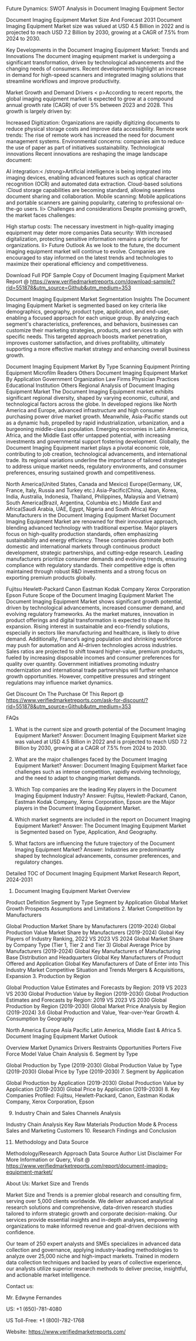 Future Dynamics: SWOT Analysis in Document Imaging Equipment Sector


Document Imaging Equipment Market Size And Forecast 2031
Document Imaging Equipment Market size was valued at USD 4.5 Billion in 2022 and is projected to reach USD 7.2 Billion by 2030, growing at a CAGR of 7.5% from 2024 to 2030.

Key Developments in the Document Imaging Equipment Market: Trends and Innovations
The document imaging equipment market is undergoing a significant transformation, driven by technological advancements and the changing needs of consumers. Recent developments highlight an increase in demand for high-speed scanners and integrated imaging solutions that streamline workflows and improve productivity.

Market Growth and Demand Drivers
< p>According to recent reports, the global imaging equipment market is expected to grow at a compound annual growth rate (CAGR) of over 5% between 2023 and 2028. This growth is largely driven by:

Increased Digitization: Organizations are rapidly digitizing documents to reduce physical storage costs and improve data accessibility.
Remote work trends: The rise of remote work has increased the need for document management systems.
Environmental concerns: companies aim to reduce the use of paper as part of initiatives sustainability.
Technological innovations
Recent innovations are reshaping the image landscape document:

AI integration:< /strong>Artificial intelligence is being integrated into imaging devices, enabling advanced features such as optical character recognition (OCR) and automated data extraction.
Cloud-based solutions :Cloud storage capabilities are becoming standard, allowing seamless document sharing and collaboration.
Mobile scanning: Mobile applications and portable scanners are gaining popularity, catering to professional on-the-go users.
li>
Challenges and considerations
Despite promising growth, the market faces challenges:

High startup costs: The necessary investment in high-quality imaging equipment may deter more companies
Data security: With increased digitalization, protecting sensitive information remains a priority for organizations. li>
Future Outlook
As we look to the future, the document imaging equipment market will continue to evolve. Companies are encouraged to stay informed on the latest trends and technologies to maximize their operational efficiency and competitiveness.

Download Full PDF Sample Copy of Document Imaging Equipment Market Report @ https://www.verifiedmarketreports.com/download-sample/?rid=551878&utm_source=Github&utm_medium=353

Document Imaging Equipment Market Segmentation Insights
The Document Imaging Equipment Market is segmented based on key criteria like demographics, geography, product type, application, and end-user, enabling a focused approach for each unique group. By analyzing each segment's characteristics, preferences, and behaviors, businesses can customize their marketing strategies, products, and services to align with specific needs. This targeted approach boosts market penetration, improves customer satisfaction, and drives profitability, ultimately supporting a more effective market strategy and enhancing overall business growth.

Document Imaging Equipment Market By Type
Scanning Equipment
Printing Equipment
Microfilm Readers
Others
Document Imaging Equipment Market By Application
Government Organization
Law Firms
Physician Practices
Educational Institution
Others
Regional Analysis of Document Imaging Equipment Market
The Document Imaging Equipment market exhibits significant regional diversity, shaped by varying economic, cultural, and technological factors across the globe. In developed regions like North America and Europe, advanced infrastructure and high consumer purchasing power drive market growth. Meanwhile, Asia-Pacific stands out as a dynamic hub, propelled by rapid industrialization, urbanization, and a burgeoning middle-class population. Emerging economies in Latin America, Africa, and the Middle East offer untapped potential, with increasing investments and governmental support fostering development. Globally, the Document Imaging Equipment market plays a pivotal economic role, contributing to job creation, technological advancements, and international trade. Its regional variations underline the importance of tailored strategies to address unique market needs, regulatory environments, and consumer preferences, ensuring sustained growth and competitiveness.

North America(United States, Canada and Mexico)
Europe(Germany, UK, France, Italy, Russia and Turkey etc.)
Asia-Pacific(China, Japan, Korea, India, Australia, Indonesia, Thailand, Philippines, Malaysia and Vietnam)
South America(Brazil, Argentina, Columbia etc.)
Middle East and Africa(Saudi Arabia, UAE, Egypt, Nigeria and South Africa)
Key Manufacturers in the Document Imaging Equipment Market
Document Imaging Equipment Market are renowned for their innovative approach, blending advanced technology with traditional expertise. Major players focus on high-quality production standards, often emphasizing sustainability and energy efficiency. These companies dominate both domestic and international markets through continuous product development, strategic partnerships, and cutting-edge research. Leading manufacturers prioritize consumer demands and evolving trends, ensuring compliance with regulatory standards. Their competitive edge is often maintained through robust R&D investments and a strong focus on exporting premium products globally.

Fujitsu
Hewlett-Packard
Canon
Eastman Kodak Company
Xerox Corporation
Epson
Future Scope of the Document Imaging Equipment Market
The Document Imaging Equipment Market shows significant growth potential, driven by technological advancements, increased consumer demand, and evolving regulatory frameworks. As the market matures, innovation in product offerings and digital transformation is expected to shape its expansion. Rising interest in sustainable and eco-friendly solutions, especially in sectors like manufacturing and healthcare, is likely to drive demand. Additionally, France’s aging population and shrinking workforce may push for automation and AI-driven technologies across industries. Sales ratios are projected to shift toward higher-value, premium products, fueled by increasing disposable incomes and consumer preferences for quality over quantity. Government initiatives promoting industry modernization and international trade partnerships will further enhance growth opportunities. However, competitive pressures and stringent regulations may influence market dynamics.

Get Discount On The Purchase Of This Report @ https://www.verifiedmarketreports.com/ask-for-discount/?rid=551878&utm_source=Github&utm_medium=353

FAQs
1. What is the current size and growth potential of the Document Imaging Equipment Market?
Answer: Document Imaging Equipment Market size was valued at USD 4.5 Billion in 2022 and is projected to reach USD 7.2 Billion by 2030, growing at a CAGR of 7.5% from 2024 to 2030.

2. What are the major challenges faced by the Document Imaging Equipment Market?
Answer: Document Imaging Equipment Market face challenges such as intense competition, rapidly evolving technology, and the need to adapt to changing market demands.

3. Which Top companies are the leading Key players in the Document Imaging Equipment Industry?
Answer: Fujitsu, Hewlett-Packard, Canon, Eastman Kodak Company, Xerox Corporation, Epson are the Major players in the Document Imaging Equipment Market.

4. Which market segments are included in the report on Document Imaging Equipment Market?
Answer: The Document Imaging Equipment Market is Segmented based on Type, Application, And Geography.

5. What factors are influencing the future trajectory of the Document Imaging Equipment Market?
Answer: Industries are predominantly shaped by technological advancements, consumer preferences, and regulatory changes.

Detailed TOC of Document Imaging Equipment Market Research Report, 2024-2031
1. Document Imaging Equipment Market Overview

Product Definition
Segment by Type
Segment by Application
Global Market Growth Prospects
Assumptions and Limitations
2. Market Competition by Manufacturers

Global Production Market Share by Manufacturers (2019-2024)
Global Production Value Market Share by Manufacturers (2019-2024)
Global Key Players of Industry Ranking, 2022 VS 2023 VS 2024
Global Market Share by Company Type (Tier 1, Tier 2 and Tier 3)
Global Average Price by Manufacturers (2019-2024)
Global Key Manufacturers of Manufacturing Base Distribution and Headquarters
Global Key Manufacturers of Product Offered and Application
Global Key Manufacturers of Date of Enter into This Industry
Market Competitive Situation and Trends
Mergers & Acquisitions, Expansion
3. Production by Region

Global Production Value Estimates and Forecasts by Region: 2019 VS 2023 VS 2030
Global Production Value by Region (2019-2030)
Global Production Estimates and Forecasts by Region: 2019 VS 2023 VS 2030
Global Production by Region (2019-2030)
Global Market Price Analysis by Region (2019-2024) 3.6 Global Production and Value, Year-over-Year Growth
4. Consumption by Geography

North America
Europe
Asia Pacific
Latin America, Middle East & Africa
5. Document Imaging Equipment Market Outlook

Overview
Market Dynamics
Drivers
Restraints
Opportunities
Porters Five Force Model
Value Chain Analysis 
6. Segment by Type

Global Production by Type (2019-2030)
Global Production Value by Type (2019-2030)
Global Price by Type (2019-2030)
7. Segment by Application

Global Production by Application (2019-2030)
Global Production Value by Application (2019-2030)
Global Price by Application (2019-2030)
8. Key Companies Profiled: Fujitsu, Hewlett-Packard, Canon, Eastman Kodak Company, Xerox Corporation, Epson

9. Industry Chain and Sales Channels Analysis

Industry Chain Analysis
Key Raw Materials
Production Mode & Process
Sales and Marketing
Customers
10. Research Findings and Conclusion

11. Methodology and Data Source

Methodology/Research Approach
Data Source
Author List
Disclaimer
For More Information or Query, Visit @ https://www.verifiedmarketreports.com/report/document-imaging-equipment-market/

About Us: Market Size and Trends

Market Size and Trends is a premier global research and consulting firm, serving over 5,000 clients worldwide. We deliver advanced analytical research solutions and comprehensive, data-driven research studies tailored to inform strategic growth and corporate decision-making. Our services provide essential insights and in-depth analyses, empowering organizations to make informed revenue and goal-driven decisions with confidence.

Our team of 250 expert analysts and SMEs specializes in advanced data collection and governance, applying industry-leading methodologies to analyze over 25,000 niche and high-impact markets. Trained in modern data collection techniques and backed by years of collective experience, our analysts utilize superior research methods to deliver precise, insightful, and actionable market intelligence.

Contact us:

Mr. Edwyne Fernandes

US: +1 (650)-781-4080

US Toll-Free: +1 (800)-782-1768

Website: https://www.verifiedmarketreports.com/
